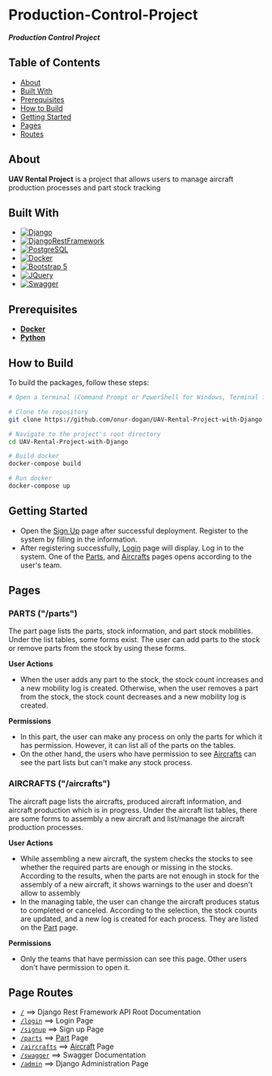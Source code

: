# Production-Control-Project

***Production Control Project*** 

## Table of Contents
- [About](#about)
- [Built With](#built-with)
- [Prerequisites](#prerequisites)
- [How to Build](#how-to-build)
- [Getting Started](#getting-started)
- [Pages](#pages)
- [Routes](#page-routes)

## About
**UAV Rental Project** is a project that allows users to manage aircraft production processes and part stock tracking

## Built With
* [![Django][Django.com]][Django-url]
* [![DjangoRestFramework][DjangoRestFramework.com]][DjangoRestFramework-url]
* [![PostgreSQL][PostgreSQL.com]][PostgreSQL-url]
* [![Docker][Docker.com]][Docker-url]
* [![Bootstrap 5][Bootstrap.com]][Bootstrap-url]
* [![JQuery][JQuery.com]][JQuery-url]
* [![Swagger][Swagger.com]][Swagger-url]

## Prerequisites 
- **[Docker](https://www.docker.com/)**
- **[Python ](https://www.python.org/downloads/)**

## How to Build

To build the packages, follow these steps:

```bash
# Open a terminal (Command Prompt or PowerShell for Windows, Terminal for macOS/Linux)

# Clone the repository
git clone https://github.com/onur-dogan/UAV-Rental-Project-with-Django.git

# Navigate to the project's root directory
cd UAV-Rental-Project-with-Django

# Build docker 
docker-compose build

# Run docker 
docker-compose up
```

## Getting Started
- Open the [Sign Up](http://localhost:8000/signup/) page after successful deployment. Register to the system by filling in the information.
- After registering successfully, [Login](http://localhost:8000/login/) page will display. Log in to the system. One of the [Parts](#parts-parts), and [Aircrafts](#aircrafts-aircrafts) pages opens according to the user's team.


## Pages
### PARTS ("/parts")
The part page lists the parts, stock information, and part stock mobilities. Under the list tables, some forms exist. The user can add parts to the stock or remove parts from the stock by using these forms. 

**User Actions**
- When the user adds any part to the stock, the stock count increases and a new mobility log is created. Otherwise, when the user removes a part from the stock, the stock count decreases and a new mobility log is created.

**Permissions**
- In this part, the user can make any process on only the parts for which it has permission. However, it can list all of the parts on the tables. 
- On the other hand, the users who have permission to see [Aircrafts](#aircrafts-aircrafts) can see the part lists but can't make any stock process.

### AIRCRAFTS ("/aircrafts")
The aircraft page lists the aircrafts, produced aircraft information, and aircraft production which is in progress. Under the aircraft list tables, there are some forms to assembly a new aircraft and list/manage the aircraft production processes. 

**User Actions** 
- While assembling a new aircraft, the system checks the stocks to see whether the required parts are enough or missing in the stocks. According to the results, when the parts are not enough in stock for the assembly of a new aircraft, it shows warnings to the user and doesn't allow to assembly
- In the managing table, the user can change the aircraft produces status to completed or canceled. According to the selection, the stock counts are updated, and a new log is created for each process. They are listed on the [Part](#parts-parts) page.

**Permissions**
- Only the teams that have permission can see this page. Other users don't have permission to open it.


## Page Routes
- [`/`](http://localhost:8080/) ==> Django Rest Framework API Root Documentation
- [`/login`](http://localhost:8000/login) ==> Login Page
- [`/signup`](http://localhost:8000/signup) ==> Sign up Page
- [`/parts`](http://localhost:8000/parts) ==> [Part](#parts-parts) Page
- [`/aircrafts`](http://localhost:8000/aircrafts) ==> [Aircraft](#aircrafts-aircrafts) Page
- [`/swagger`](http://localhost:8000/swagger) ==> Swagger Documentation
- [`/admin`](http://localhost:8080/admin) ==> Django Administration Page


<!-- MARKDOWN LINKS & IMAGES -->
<!-- https://www.markdownguide.org/basic-syntax/#reference-style-links -->
[Django.com]: https://img.shields.io/badge/Django-092E20?style=for-the-badge&logo=django&logoColor=green
[Django-url]: https://www.djangoproject.com/
[Bootstrap.com]: https://img.shields.io/badge/Bootstrap-563D7C?style=for-the-badge&logo=bootstrap&logoColor=white
[DjangoRestFramework.com]: https://img.shields.io/badge/django--rest--framework-3.12.2-blue?style=for-the-badge&labelColor=333333&logo=django&logoColor=white&color=blue
[DjangoRestFramework-url]: https://www.django-rest-framework.org/
[PostgreSQL.com]: https://img.shields.io/badge/postgresql-4169e1?style=for-the-badge&logo=postgresql&logoColor=white
[PostgreSQL-url]: https://www.postgresql.org/
[Bootstrap.com]: https://img.shields.io/badge/Bootstrap-563D7C?style=for-the-badge&logo=bootstrap&logoColor=white
[Docker.com]: https://img.shields.io/badge/docker-257bd6?style=for-the-badge&logo=docker&logoColor=white
[Docker-url]: https://www.docker.com/ 
[Bootstrap-url]: https://getbootstrap.com/docs/5.0/getting-started/introduction/
[JQuery.com]: https://img.shields.io/badge/jQuery-0769AD?style=for-the-badge&logo=jquery&logoColor=white
[JQuery-url]: https://jquery.com 
[Swagger.com]: https://img.shields.io/badge/-Swagger-%23Clojure?style=for-the-badge&logo=swagger&logoColor=white
[Swagger-url]: https://swagger.io/ 
